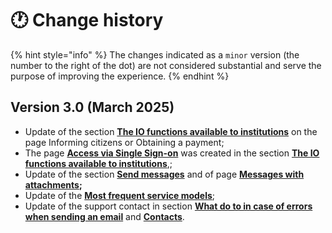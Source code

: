 # 🕐 Change history

{% hint style="info" %} The changes indicated as a `minor` version (the number to the right of the dot) are not considered substantial and serve the purpose of improving the experience. {% endhint %}

## Version 3.0 (March 2025) 

* Update of the section [**The IO functions available to institutions**](io-app/the-functions-of-io-available-to-institutions/) on the page Informing citizens or Obtaining a payment; 
* The page [**Access via Single Sign-on**](io-app/the-functions-of-io-available-to-institutions/access-via-single-sign-on.md) was created in the section [**The IO functions available to institutions**](io-app/the-functions-of-io-available-to-institutions/),;
* Update of the section [**Send messages**](what-a-service-can-do-with-io/send-messages/) and of page [**Messages with attachments**](what-a-service-can-do-with-io/send-messages/messages-with-attachments.md)**;** 
* Update of the [**Most frequent service models**](catalog-of-services-and-models/the-most-frequent-service-models.md); 
* Update of the support contact in section [**What do to in case of errors when sending an email**](what-a-service-can-do-with-io/what-do-to-in-case-of-errors-when-sending-an-email/) and [**Contacts**](appendix/contacts.md).